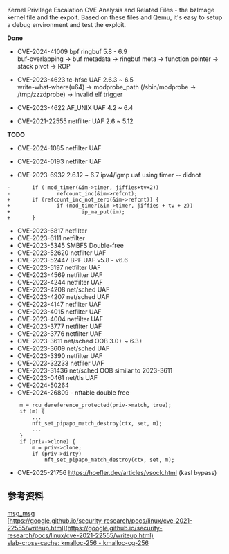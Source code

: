 Kernel Privilege Escalation CVE Analysis and Related Files - the bzImage kernel file and the expoit. Based on these files and Qemu, it's easy to setup a debug environment and test the exploit.  

**Done**   
  
- CVE-2024-41009  bpf ringbuf         5.8 - 6.9     
  buf-overlapping -> buf metadata -> ringbuf meta -> function pointer -> stack pivot -> ROP  
  
- CVE-2023-4623   tc-hfsc     UAF     2.6.3 ~ 6.5    
  write-what-where(u64)  -> modprobe_path (/sbin/modprobe -> /tmp/zzzdprobe) -> invalid elf trigger   

- CVE-2023-4622   AF_UNIX     UAF     4.2 ~ 6.4  

- CVE-2021-22555  netfilter   UAF     2.6 ~ 5.12            

**TODO**  

- CVE-2024-1085  netfilter UAF
- CVE-2024-0193  netfilter UAF

- CVE-2023-6932 2.6.12 ~ 6.7 ipv4/igmp uaf    using timer -- didnot
```
-       if (!mod_timer(&im->timer, jiffies+tv+2))
-               refcount_inc(&im->refcnt);
+       if (refcount_inc_not_zero(&im->refcnt)) {
+               if (mod_timer(&im->timer, jiffies + tv + 2))
+                       ip_ma_put(im);
+       }
```

- CVE-2023-6817 netfilter
- CVE-2023-6111 netfilter 
- CVE-2023-5345 SMBFS      Double-free
- CVE-2023-52620 netfilter UAF
- CVE-2023-52447 BPF       UAF    v5.8 - v6.6
- CVE-2023-5197  netfilter UAF
- CVE-2023-4569 netfilter UAF
- CVE-2023-4244 netfilter UAF
- CVE-2023-4208 net/sched UAF
- CVE-2023-4207 net/sched UAF
- CVE-2023-4147 netfilter UAF
- CVE-2023-4015 netfilter UAF
- CVE-2023-4004 netfilter UAF
- CVE-2023-3777 netfilter UAF
- CVE-2023-3776 netfilter UAF
- CVE-2023-3611 net/sched OOB  3.0+ ~ 6.3+
- CVE-2023-3609 net/sched UAF
- CVE-2023-3390 netfilter UAF
- CVE-2023-32233 netfiler UAF
- CVE-2023-31436 net/sched OOB similar to 2023-3611
- CVE-2023-0461 net/tls    UAF
- CVE-2024-50264 
- CVE-2024-26809 - nftable double free
```
	m = rcu_dereference_protected(priv->match, true);
	if (m) {
		...
		nft_set_pipapo_match_destroy(ctx, set, m);
		...
	}
	if (priv->clone) {
		m = priv->clone;
		if (priv->dirty)
			nft_set_pipapo_match_destroy(ctx, set, m);
```
- CVE-2025-21756 https://hoefler.dev/articles/vsock.html (kasl bypass)
    
## 参考资料         
[msg_msg](https://n132.github.io/2024/02/09/IPS.html)  
[https://google.github.io/security-research/pocs/linux/cve-2021-22555/writeup.html](https://google.github.io/security-research/pocs/linux/cve-2021-22555/writeup.html)  
[slab-cross-cache: kmalloc-256 - kmalloc-cg-256](https://kaligulaarmblessed.github.io/post/cross-cache-for-lazy-people/)


